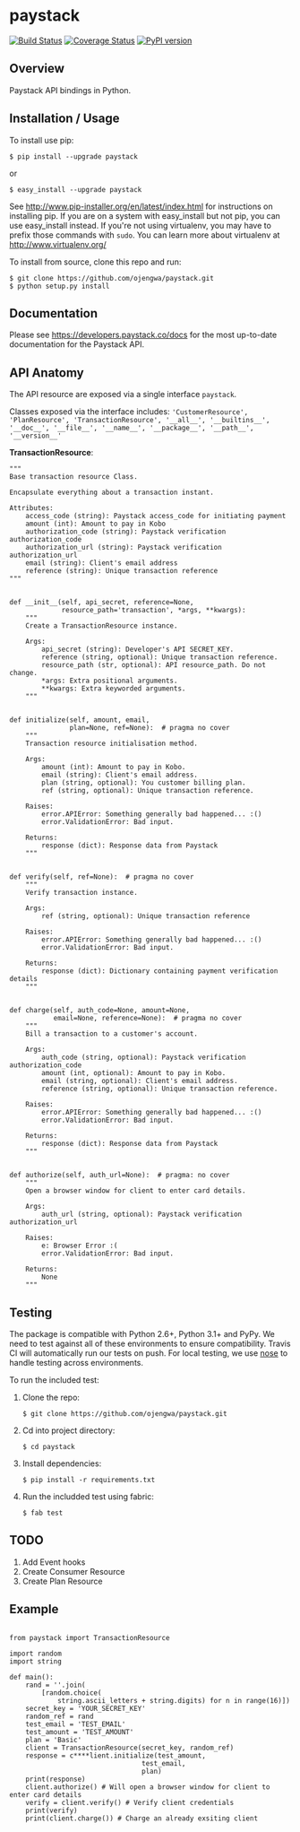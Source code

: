 paystack
===============================

[![Build Status](https://travis-ci.org/ojengwa/paystack.svg?branch=master)](https://travis-ci.org/ojengwa/paystack) [![Coverage Status](https://coveralls.io/repos/github/ojengwa/paystack/badge.svg?branch=master)](https://coveralls.io/github/ojengwa/paystack?branch=master) [![PyPI version](https://badge.fury.io/py/paystack.svg)](https://badge.fury.io/py/paystack)


Overview
--------

Paystack API bindings in Python.

Installation / Usage
--------------------

To install use pip:

    $ pip install --upgrade paystack

or

    $ easy_install --upgrade paystack

See http://www.pip-installer.org/en/latest/index.html for instructions
on installing pip. If you are on a system with easy_install but not
pip, you can use easy_install instead. If you're not using virtualenv,
you may have to prefix those commands with `sudo`. You can learn more
about virtualenv at http://www.virtualenv.org/

To install from source, clone this repo and run:

    $ git clone https://github.com/ojengwa/paystack.git
    $ python setup.py install


Documentation
-------------

Please see https://developers.paystack.co/docs for the most up-to-date documentation for the Paystack API.


API Anatomy
-------------

The API resource are exposed via a single interface `paystack`.

Classes exposed via the interface includes:
`'CustomerResource', 'PlanResource', 'TransactionResource', '__all__', '__builtins__', '__doc__', '__file__', '__name__', '__package__', '__path__', '__version__'`


**TransactionResource**:

    """
    Base transaction resource Class.

    Encapsulate everything about a transaction instant.

    Attributes:
        access_code (string): Paystack access_code for initiating payment
        amount (int): Amount to pay in Kobo
        authorization_code (string): Paystack verification authorization_code
        authorization_url (string): Paystack verification authorization_url
        email (string): Client's email address
        reference (string): Unique transaction reference
    """


    def __init__(self, api_secret, reference=None,
                 resource_path='transaction', *args, **kwargs):
        """
        Create a TransactionResource instance.

        Args:
            api_secret (string): Developer's API SECRET_KEY.
            reference (string, optional): Unique transaction reference.
            resource_path (str, optional): API resource_path. Do not change.
            *args: Extra positional arguments.
            **kwargs: Extra keyworded arguments.
        """


    def initialize(self, amount, email,
                   plan=None, ref=None):  # pragma no cover
        """
        Transaction resource initialisation method.

        Args:
            amount (int): Amount to pay in Kobo.
            email (string): Client's email address.
            plan (string, optional): You customer billing plan.
            ref (string, optional): Unique transaction reference.

        Raises:
            error.APIError: Something generally bad happened... :()
            error.ValidationError: Bad input.

        Returns:
            response (dict): Response data from Paystack
        """


    def verify(self, ref=None):  # pragma no cover
        """
        Verify transaction instance.

        Args:
            ref (string, optional): Unique transaction reference

        Raises:
            error.APIError: Something generally bad happened... :()
            error.ValidationError: Bad input.

        Returns:
            response (dict): Dictionary containing payment verification details
        """


    def charge(self, auth_code=None, amount=None,
               email=None, reference=None):  # pragma no cover
        """
        Bill a transaction to a customer's account.

        Args:
            auth_code (string, optional): Paystack verification authorization_code
            amount (int, optional): Amount to pay in Kobo.
            email (string, optional): Client's email address.
            reference (string, optional): Unique transaction reference.

        Raises:
            error.APIError: Something generally bad happened... :()
            error.ValidationError: Bad input.

        Returns:
            response (dict): Response data from Paystack
        """


    def authorize(self, auth_url=None):  # pragma: no cover
        """
        Open a browser window for client to enter card details.

        Args:
            auth_url (string, optional): Paystack verification authorization_url

        Raises:
            e: Browser Error :(
            error.ValidationError: Bad input.

        Returns:
            None
        """


Testing
-------------

The package is compatible with Python 2.6+, Python 3.1+ and PyPy.  We need to test against all of these environments to ensure compatibility.  Travis CI will automatically run our tests on push.  For local testing, we use [nose](http://nose2.readthedocs.org/en/latest/) to handle testing across environments.

To run the included test:

1. Clone the repo:

    ```$ git clone https://github.com/ojengwa/paystack.git```

2. Cd into project directory:

    ```$ cd paystack```

3. Install dependencies:

    ```$ pip install -r requirements.txt```

4. Run the includded test using fabric:

    ```$ fab test```

TODO
------------

1. Add Event hooks
2. Create Consumer Resource
3. Create Plan Resource

Example
-------

```

from paystack import TransactionResource

import random
import string

def main():
    rand = ''.join(
        [random.choice(
            string.ascii_letters + string.digits) for n in range(16)])
    secret_key = 'YOUR_SECRET_KEY'
    random_ref = rand
    test_email = 'TEST_EMAIL'
    test_amount = 'TEST_AMOUNT'
    plan = 'Basic'
    client = TransactionResource(secret_key, random_ref)
    response = c****lient.initialize(test_amount,
                                 test_email,
                                 plan)
    print(response)
    client.authorize() # Will open a browser window for client to enter card details
    verify = client.verify() # Verify client credentials
    print(verify)
    print(client.charge()) # Charge an already exsiting client

```
